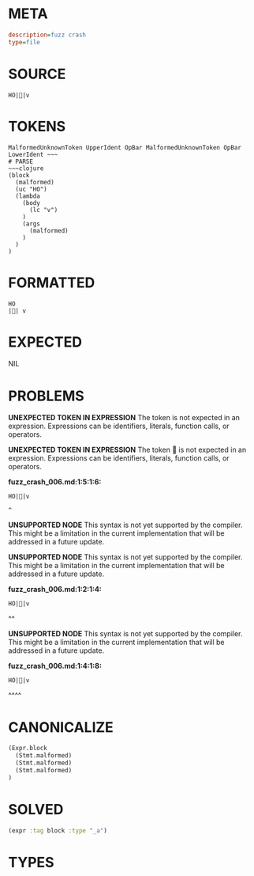 # META
~~~ini
description=fuzz crash
type=file
~~~
# SOURCE
~~~roc
 HO||v
~~~
# TOKENS
~~~text
MalformedUnknownToken UpperIdent OpBar MalformedUnknownToken OpBar LowerIdent ~~~
# PARSE
~~~clojure
(block
  (malformed)
  (uc "HO")
  (lambda
    (body
      (lc "v")
    )
    (args
      (malformed)
    )
  )
)
~~~
# FORMATTED
~~~roc
HO
|| v
~~~
# EXPECTED
NIL
# PROBLEMS
**UNEXPECTED TOKEN IN EXPRESSION**
The token **<unknown>** is not expected in an expression.
Expressions can be identifiers, literals, function calls, or operators.



**UNEXPECTED TOKEN IN EXPRESSION**
The token **** is not expected in an expression.
Expressions can be identifiers, literals, function calls, or operators.

**fuzz_crash_006.md:1:5:1:6:**
```roc
 HO||v
```
    ^


**UNSUPPORTED NODE**
This syntax is not yet supported by the compiler.
This might be a limitation in the current implementation that will be addressed in a future update.



**UNSUPPORTED NODE**
This syntax is not yet supported by the compiler.
This might be a limitation in the current implementation that will be addressed in a future update.

**fuzz_crash_006.md:1:2:1:4:**
```roc
 HO||v
```
 ^^


**UNSUPPORTED NODE**
This syntax is not yet supported by the compiler.
This might be a limitation in the current implementation that will be addressed in a future update.

**fuzz_crash_006.md:1:4:1:8:**
```roc
 HO||v
```
   ^^^^


# CANONICALIZE
~~~clojure
(Expr.block
  (Stmt.malformed)
  (Stmt.malformed)
  (Stmt.malformed)
)
~~~
# SOLVED
~~~clojure
(expr :tag block :type "_a")
~~~
# TYPES
~~~roc
~~~
